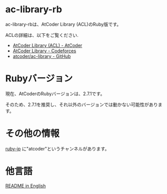 # ac-library-rb

ac-library-rbは、AtCoder Library (ACL)のRuby版です。

ACLの詳細は、以下をご覧ください.

- [AtCoder Library (ACL) - AtCoder](https://atcoder.jp/posts/517)
- [AtCoder Library - Codeforces](https://codeforces.com/blog/entry/82400)
- [atcoder/ac-library - GitHub](https://github.com/atcoder/ac-library)

# Rubyバージョン

現在、AtCoderのRubyバージョンは、2.7.1です。

そのため、2.7.1を推奨し、それ以外のバージョンでは動かない可能性があります。

# その他の情報

[ruby-jp](https://ruby-jp.github.io/) に"atcoder"というチャンネルがあります。

# 他言語

[README in English](README.md)
